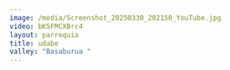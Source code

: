 ```yaml
---
image: /media/Screenshot_20250330_202150_YouTube.jpg
video: bK5FMCXBrc4
layout: parroquia
title: udabe
valley: "Basaburua "
---
```

